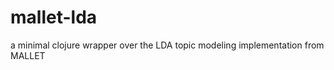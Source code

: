 mallet-lda
==========

a minimal clojure wrapper over the LDA topic modeling implementation from MALLET
